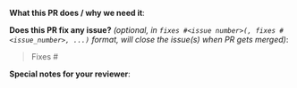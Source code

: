 <!--  Thanks for sending a pull request!  Here are some tips for you:
-->

**What this PR does / why we need it**:

**Does this PR fix any issue?** *(optional, in `fixes #<issue number>(, fixes #<issue_number>, ...)` format, will close the issue(s) when PR gets merged)*:
> Fixes #

**Special notes for your reviewer**:
